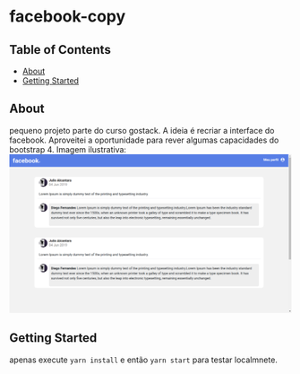 # facebook-copy

## Table of Contents

- [About](#about)
- [Getting Started](#getting_started)

## About <a name = "about"></a>

pequeno projeto parte do curso gostack. A ideia é recriar a interface do facebook.
Aproveitei a oportunidade para rever algumas capacidades do bootstrap 4.
Imagem ilustrativa:
![img](https://github.com/pedrohba1/FacebookCopy/blob/master/readme_stuff/exemplo.png)

## Getting Started <a name = "getting_started"></a>

apenas execute `yarn install` e então `yarn start` para testar localmnete.
